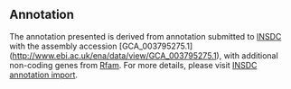
Annotation
----------

The annotation presented is derived from annotation submitted to
[INSDC](http://www.insdc.org) with the assembly accession [GCA\_003795275.1]
(http://www.ebi.ac.uk/ena/data/view/GCA_003795275.1),
with additional non-coding genes from
[Rfam](http://rfam.xfam.org/). For more details, please visit [INSDC
annotation import](http://ensemblgenomes.org/info/data/insdc_annotation).
